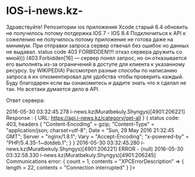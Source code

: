 # IOS-i-news.kz-

Здравствуйте! Репозитории ios приложения Xcode старый 6.4 обновить не получилось потому потдержка IOS 7 - IOS 8.4 Подключиться к API к сожелению не получилось потому приложение не готова даже на минимум. При отправки запроса сервер отвечал без ошибок но данных не выдавал. status code 403 FORBIDDEN!!!! отказ сервера дружить со мной))) (403 Forbidden[16] — сервер понял запрос, но он отказывается его выполнять из-за ограничений в доступе для клиента к указанному ресурсу. by WIKIPEDIA) Рассмотрел разные способы по написанию запроса я их откоментировал для удобства чтобы проверить каждый. Буду благодарен если вы ознакомитесь и дадите знать что я сделал не так. Но всетаки думается дело в API.
 
 Ответ сервера:
 
2016-05-30 03:32:45.278 i-news.kz(Muratbekuly.Shyngys)[4901:206221] Response : { URL: https://api.i-news.kz/category/get-all } { status code: 403, headers { "Content-Encoding" = gzip; "Content-Type" = "application/json; charset=utf-8"; Date = "Sun, 29 May 2016 21:32:45 GMT"; Server = "nginx/1.8.1"; Vary = "Accept-Encoding"; "x-powered-by" = "PHP/5.4.35-1~dotdeb.1"; } } 2016-05-30 03:32:45.280 i-news.kz(Muratbekuly.Shyngys)[4901:206221] ERROR - (null) 2016-05-30 03:32:58.330 i-news.kz(Muratbekuly.Shyngys)[4901:206245] Communications error: { count = 1, contents = "XPCErrorDescription" => { length = 22, contents = "Connection interrupted" } }>
